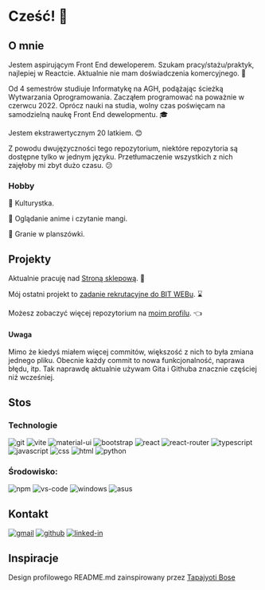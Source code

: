 # Cześć! 👋

## O mnie

Jestem aspirującym Front End deweloperem. Szukam pracy/stażu/praktyk, najlepiej w Reactcie. Aktualnie nie mam doświadczenia komercyjnego. 🚀

Od 4 semestrów studiuje Informatykę na AGH, podążając ścieżką Wytwarzania Oprogramowania. Zacząłem programować na poważnie w czerwcu 2022.
Oprócz nauki na studia, wolny czas poświęcam na samodzielną naukę Front End dewelopmentu. 🎓

Jestem ekstrawertycznym 20 latkiem. 😊

Z powodu dwujęzyczności tego repozytorium, niektóre repozytoria są dostępne tylko w jednym języku. Przetłumaczenie wszystkich z nich zajęłoby mi zbyt dużo czasu. 😕

### Hobby

💪 Kulturystka.

🍜 Oglądanie anime i czytanie mangi.

🐲 Granie w planszówki.

## Projekty

Aktualnie pracuję nad [Stroną sklepową](https://github.com/karmatys8/WDAI-Projekt). 🛒

Mój ostatni projekt to [zadanie rekrutacyjne do BIT WEBu](https://github.com/karmatys8/BIT_WEB_recruitment_task). ⌛

Możesz zobaczyć więcej repozytorium na [moim profilu](https://github.com/karmatys8?tab=repositories). 👈

#### Uwaga

Mimo że kiedyś miałem więcej commitów, większość z nich to była zmiana jednego pliku. Obecnie każdy commit to nowa funkcjonalność, naprawa błędu, itp.
Tak naprawdę aktualnie używam Gita i Githuba znacznie częściej niż wcześniej.

## Stos

### Technologie

![git](https://img.shields.io/badge/Git-323330?style=for-the-badge&logo=git&logoColor=F05032)
![vite](https://img.shields.io/badge/Vite-936cfd?style=for-the-badge&logo=vite&logoColor=ffba14)
![material-ui](https://img.shields.io/badge/Material_UI-0081CB?style=for-the-badge&logo=mui&logoColor=white)
![bootstrap](https://img.shields.io/badge/Bootstrap-563D7C?style=for-the-badge&logo=bootstrap&logoColor=white)
![react](https://img.shields.io/badge/React-20232A?style=for-the-badge&logo=react&logoColor=61DAFB)
![react-router](https://img.shields.io/badge/React_Router-CA4245?style=for-the-badge&logo=react-router&logoColor=white)
![typescript](https://img.shields.io/badge/TypeScript-3178C6?style=for-the-badge&logo=typescript&logoColor=white)
![javascript](https://img.shields.io/badge/JavaScript-323330?style=for-the-badge&logo=javascript&logoColor=F7DF1E)
![css](https://img.shields.io/badge/CSS3-1572B6?style=for-the-badge&logo=css3&logoColor=white)
![html](https://img.shields.io/badge/HTML5-E34F26?style=for-the-badge&logo=html5&logoColor=white)
![python](https://img.shields.io/badge/Python-3776AB?style=for-the-badge&logo=python&logoColor=white)

### Środowisko:

![npm](https://img.shields.io/badge/Npm-cb3837?style=for-the-badge&logo=npm&logoColor=ffffff)
![vs-code](https://img.shields.io/badge/VS_Code-007ACC?style=for-the-badge&logo=Visual-Studio-Code&logoColor=white)
![windows](https://img.shields.io/badge/Windows_10-0078D6?style=for-the-badge&logo=windows&logoColor=white)
![asus](https://img.shields.io/badge/ASUS-0078D6?style=for-the-badge&logo=asus&logoColor=000000)

## Kontakt

[![gmail](https://img.shields.io/badge/Gmail-D14836?style=for-the-badge&logo=Gmail&logoColor=white)](mailto:karmatys888@gmail.com)
[![github](https://img.shields.io/badge/GitHub-000000?style=for-the-badge&logo=GitHub&logoColor=white)](https://github.com/karmatys8)
[![linked-in](https://img.shields.io/badge/Linked_In-0077B5?style=for-the-badge&logo=LinkedIn&logoColor=white)](https://www.linkedin.com/in/karmatys)

## Inspiracje

Design profilowego README.md zainspirowany przez [Tapajyoti Bose](https://github.com/ruppysuppy)
